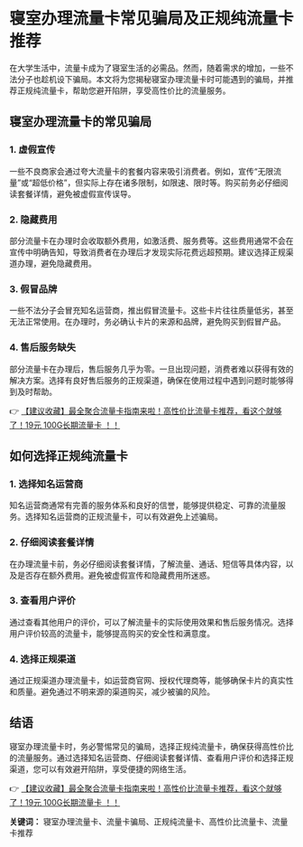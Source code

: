 # 寝室办理流量卡常见骗局及正规纯流量卡推荐

在大学生活中，流量卡成为了寝室生活的必需品。然而，随着需求的增加，一些不法分子也趁机设下骗局。本文将为您揭秘寝室办理流量卡时可能遇到的骗局，并推荐正规纯流量卡，帮助您避开陷阱，享受高性价比的流量服务。

## 寝室办理流量卡的常见骗局

### 1. **虚假宣传**
一些不良商家会通过夸大流量卡的套餐内容来吸引消费者。例如，宣传“无限流量”或“超低价格”，但实际上存在诸多限制，如限速、限时等。购买前务必仔细阅读套餐详情，避免被虚假宣传误导。

### 2. **隐藏费用**
部分流量卡在办理时会收取额外费用，如激活费、服务费等。这些费用通常不会在宣传中明确告知，导致消费者在办理后才发现实际花费远超预期。建议选择正规渠道办理，避免隐藏费用。

### 3. **假冒品牌**
一些不法分子会冒充知名运营商，推出假冒流量卡。这些卡片往往质量低劣，甚至无法正常使用。在办理时，务必确认卡片的来源和品牌，避免购买到假冒产品。

### 4. **售后服务缺失**
部分流量卡在办理后，售后服务几乎为零。一旦出现问题，消费者难以获得有效的解决方案。选择有良好售后服务的正规渠道，确保在使用过程中遇到问题时能够得到及时帮助。

👉 [【建议收藏】最全聚合流量卡指南来啦！高性价比流量卡推荐，看这个就够了！19元 100G长期流量卡 ！！](https://bit.ly/Liuliangka)

## 如何选择正规纯流量卡

### 1. **选择知名运营商**
知名运营商通常有完善的服务体系和良好的信誉，能够提供稳定、可靠的流量服务。选择知名运营商的正规流量卡，可以有效避免上述骗局。

### 2. **仔细阅读套餐详情**
在办理流量卡前，务必仔细阅读套餐详情，了解流量、通话、短信等具体内容，以及是否存在额外费用。避免被虚假宣传和隐藏费用所迷惑。

### 3. **查看用户评价**
通过查看其他用户的评价，可以了解流量卡的实际使用效果和售后服务情况。选择用户评价较高的流量卡，能够提高购买的安全性和满意度。

### 4. **选择正规渠道**
通过正规渠道办理流量卡，如运营商官网、授权代理商等，能够确保卡片的真实性和质量。避免通过不明来源的渠道购买，减少被骗的风险。

## 结语

寝室办理流量卡时，务必警惕常见的骗局，选择正规纯流量卡，确保获得高性价比的流量服务。通过选择知名运营商、仔细阅读套餐详情、查看用户评价和选择正规渠道，您可以有效避开陷阱，享受便捷的网络生活。

👉 [【建议收藏】最全聚合流量卡指南来啦！高性价比流量卡推荐，看这个就够了！19元 100G长期流量卡 ！！](https://bit.ly/Liuliangka)

**关键词：** 寝室办理流量卡、流量卡骗局、正规纯流量卡、高性价比流量卡、流量卡推荐